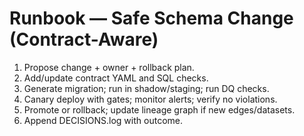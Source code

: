 # Runbook — Safe Schema Change (Contract-Aware)

1) Propose change + owner + rollback plan.
2) Add/update contract YAML and SQL checks.
3) Generate migration; run in shadow/staging; run DQ checks.
4) Canary deploy with gates; monitor alerts; verify no violations.
5) Promote or rollback; update lineage graph if new edges/datasets.
6) Append DECISIONS.log with outcome.
